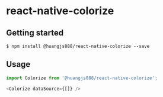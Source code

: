 <!--
 * @Author: Huangjs
 * @Date: 2022-05-27 10:16:38
 * @LastEditors: Huangjs
 * @LastEditTime: 2022-07-07 11:29:45
 * @Description: ******
-->
# react-native-colorize

## Getting started

`$ npm install @huangjs888/react-native-colorize --save`

## Usage
```javascript
import Colorize from '@huangjs888/react-native-colorize';

<Colorize dataSource={[]} />
```
